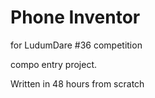 # Phone Inventor
for LudumDare #36 competition

compo entry project.

Written in 48 hours from scratch


